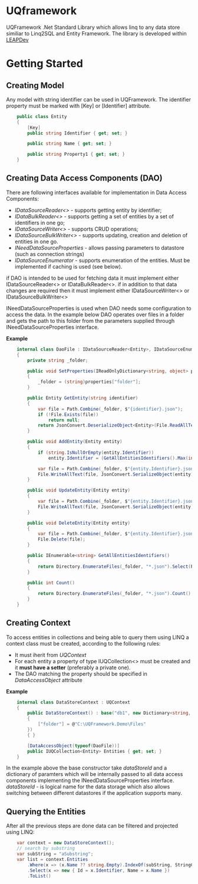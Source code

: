 # UQframework
UQFramework .Net Standard Library which allows linq to any data store similiar to Linq2SQL and Entity Framework.
The library is developed within [LEAPDev](https://leapdev.io/)

# Getting Started

## Creating Model
Any model with string identifier can be used in UQFramework. The identifier property must be marked with [Key] or [Identifier] attribute.
```C#
    public class Entity
    {
        [Key]
        public string Identifier { get; set; }

        public string Name { get; set; }

        public string Property1 { get; set; }
    }
```

## Creating Data Access Components (DAO)

There are following interfaces available for implementation in Data Access Components:
* *IDataSourceReader<>* - supports getting entity by identifier;
* *IDataBulkReader<>* - supports getting a set of entities by a set of identifiers in one go;
* *IDataSourceWriter<>* - supports CRUD operations;
* *IDataSourceBulkWriter<>* - supports updating, creation and deletion of entities in one go.
* *INeedDataSourceProperties* - allows passing parameters to datastore (such as connection strings)
* *IDataSourceEnumerator* - supports enumeration of the entities. Must be implemented if caching is used (see below).

if DAO is intended to be used for fetching data it must implement either IDataSourceReader<> or IDataBulkReader<>. 
if in addition to that data changes are required then it must implement either IDataSourceWriter<> or IDataSourceBulkWriter<>

INeedDataSourceProperties is used when DAO needs some configuration to access the data. In the example below DAO operates over files in a folder and gets the path to this folder from the parameters supplied through INeedDataSourceProperties interface.

**Example**
```C#
    internal class DaoFile : IDataSourceReader<Entity>, IDataSourceEnumerator<Entity>, IDataSourceWriter<Entity>, INeedDataSourceProperties
    {
        private string _folder;

        public void SetProperties(IReadOnlyDictionary<string, object> properties)
        {
            _folder = (string)properties["folder"];
        }

        public Entity GetEntity(string identifier)
        {
            var file = Path.Combine(_folder, $"{identifier}.json");
            if (!File.Exists(file))
                return null;
            return JsonConvert.DeserializeObject<Entity>(File.ReadAllText(file));
        }

        public void AddEntity(Entity entity)
        {
            if (string.IsNullOrEmpty(entity.Identifier))
                entity.Identifier = (GetAllEntitiesIdentifiers().Max(int.Parse) + 1).ToString();

            var file = Path.Combine(_folder, $"{entity.Identifier}.json");
            File.WriteAllText(file, JsonConvert.SerializeObject(entity));
        }

        public void UpdateEntity(Entity entity)
        {
            var file = Path.Combine(_folder, $"{entity.Identifier}.json");
            File.WriteAllText(file, JsonConvert.SerializeObject(entity));
        }

        public void DeleteEntity(Entity entity)
        {
            var file = Path.Combine(_folder, $"{entity.Identifier}.json");
            File.Delete(file);
        }

        public IEnumerable<string> GetAllEntitiesIdentifiers()
        {
            return Directory.EnumerateFiles(_folder, "*.json").Select(Path.GetFileNameWithoutExtension);
        }

        public int Count()
        {
            return Directory.EnumerateFiles(_folder, "*.json").Count();
        }
    }
```

## Creating Context

To access entities in collections and being able to query them using LINQ a context class must be created, according to the following rules:
* It must iherit from *UQContext*
* For each entity a property of type IUQCollection<> must be created and it **must have a setter** (preferably a private one).
* The DAO matching the property should be specified in *DataAccessObject* attribute

**Example**
```C#
    internal class DataStoreContext : UQContext
    {
        public DataStoreContext() : base("db1", new Dictionary<string, object>
        {
            ["folder"] = @"C:\UQFramework.Demo\Files"
        })
        { }

        [DataAccessObject(typeof(DaoFile))]
        public IUQCollection<Entity> Entities { get; set; }
    }
```

In the example above the base constructor take *dataStoreId* and a dictionary of paramters which will be internally passed to all data access components implementing the INeedDataSourceProperties interface. 
*dataStoreId* - is logical name for the data storage which also allows switching between different datastores if the application supports many.

## Querying the Entities
After all the previous steps are done data can be filtered and projected using LINQ:

```C#
    var context = new DataStoreContext();
    // search by substring
    var subString = "aSubstring";
    var list = context.Entities
        .Where(x => (x.Name ?? string.Empty).IndexOf(subString, StringComparison.InvariantCultureIgnoreCase) >= 0)
        .Select(x => new { Id = x.Identifier, Name = x.Name })
        .ToList()
```
